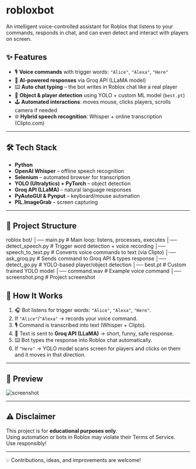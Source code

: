 # robloxbot
 An intelligent voice-controlled assistant for Roblox that listens to your commands, responds in chat, and can even detect and interact with players on screen.  


## ✨ Features  
- 🎙 **Voice commands** with trigger words: `"Alice"`, `"Alexa"`, `"Here"`  
- 🤖 **AI-powered responses** via Groq API (LLaMA model)  
- ⌨️ **Auto chat typing** – the bot writes in Roblox chat like a real player  
- 👀 **Object & player detection** using YOLO + custom ML model (`best.pt`)  
- 🕹 **Automated interactions**: moves mouse, clicks players, scrolls camera if needed  
- 🌐 **Hybrid speech recognition**: Whisper + online transcription (Clipto.com)  

---

## 🛠 Tech Stack  
- **Python**  
- **OpenAI Whisper** – offline speech recognition  
- **Selenium** – automated browser for transcription  
- **YOLO (Ultralytics) + PyTorch** – object detection  
- **Groq API (LLaMA)** – natural language responses  
- **PyAutoGUI & Pynput** – keyboard/mouse automation  
- **PIL.ImageGrab** – screen capturing  

---

## 📂 Project Structure  

roblox bot/
│── main.py # Main loop: listens, processes, executes
│── detect_speech.py # Trigger word detection + voice recording
│── speech_to_text.py # Converts voice commands to text (via Clipto)
│── ask_groq.py # Sends command to Groq API & types response
│── detect_go.py # YOLO-based player/object detection
│── best.pt # Custom trained YOLO model
│── command.wav # Example voice command
│── screenshot.png # Project screenshot

## 🚀 How It Works  
1. 🎧 Bot listens for trigger words: `"Alice"`, `"Alexa"`, `"Here"`.  
2. If `"Alice"`/`"Alexa"` → records your voice command.  
3. 🎙 Command is transcribed into text (Whisper + Clipto).  
4. 🤖 Text is sent to **Groq API (LLaMA)** → short, funny, safe response.  
5. ⌨️ Bot types the response into Roblox chat automatically.  
6. If `"Here"` → YOLO model scans screen for players and clicks on them and it moves in thst direction.  

---

## 📸 Preview  
![screenshot](roblox%20bot/screenshot.png)  

---

## ⚠️ Disclaimer  
This project is for **educational purposes only**.  
Using automation or bots in Roblox may violate their Terms of Service.  
Use responsibly!  

---

💡 Contributions, ideas, and improvements are welcome!  

